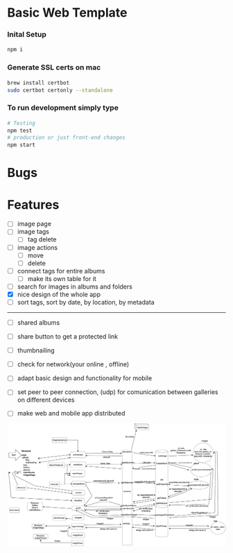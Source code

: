 # Basic Web Template

### Inital Setup
```bash
npm i
```

### Generate SSL certs on mac
```bash
brew install certbot
sudo certbot certonly --standalone
```

### To run development simply type


```bash
# Testing
npm test
# production or just front-end changes
npm start
```

# Bugs

# Features
- [ ] image page
- [ ] image tags
    - [ ] tag delete
- [ ] image actions
    - [ ] move
    - [ ] delete

- [ ] connect tags for entire albums
    - [ ] make its own table for it
- [ ] search for images in albums and folders 
- [x] nice design of the whole app
- [ ] sort tags, sort by date, by location, by metadata

------ 
- [ ] shared albums
- [ ] share button to get a protected link 
- [ ] thumbnailing
- [ ] check for network(your online , offline)
- [ ] adapt basic design and functionality for mobile 
- [ ] set peer to peer connection, (udp) for comunication between galleries on different devices
- [ ] make web and mobile app distributed


![gallery system diagram](/gallery.png)